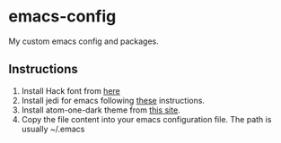 # emacs-config
My custom emacs config and packages.
## Instructions
1. Install Hack font from [here](https://sourcefoundry.org/hack/)
2. Install jedi for emacs following [these](https://tkf.github.io/emacs-jedi/latest/#configuration) instructions.
3. Install atom-one-dark theme from [this site](https://github.com/jonathanchu/atom-one-dark-theme).
4. Copy the file content into your emacs configuration file. The path is usually ~/.emacs
